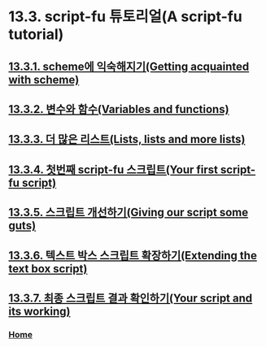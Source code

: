 # 13.3. script-fu 튜토리얼(A script-fu tutorial)

## [13.3.1. scheme에 익숙해지기(Getting acquainted with scheme)](./13-03-01-getting-acquainted-with-scheme.md)
## [13.3.2. 변수와 함수(Variables and functions)](./13-03-02-variables-and-functions.md)
## [13.3.3. 더 많은 리스트(Lists, lists and more lists)](./13-03-03-lists-lists-and-more-lists.md)
## [13.3.4. 첫번째 script-fu 스크립트(Your first script-fu script)](./13-03-04-your-first-script-fu-script.md)
## [13.3.5. 스크립트 개선하기(Giving our script some guts)](./13-03-05-giving-our-script-some-guts.md)
## [13.3.6. 텍스트 박스 스크립트 확장하기(Extending the text box script)](./13-03-06-extending-the-text-box-script.md)
## [13.3.7. 최종 스크립트 결과 확인하기(Your script and its working)](./13-03-07-your-script-and-its-working.md)

### [Home](./00-home.md)
